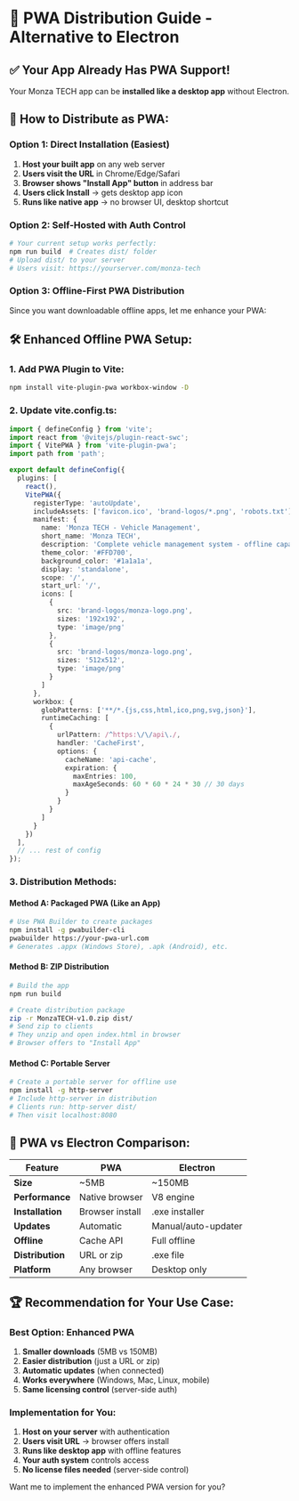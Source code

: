 # 📱 PWA Distribution Guide - Alternative to Electron

## ✅ Your App Already Has PWA Support!

Your Monza TECH app can be **installed like a desktop app** without Electron.

## 🚀 **How to Distribute as PWA:**

### **Option 1: Direct Installation (Easiest)**
1. **Host your built app** on any web server
2. **Users visit the URL** in Chrome/Edge/Safari
3. **Browser shows "Install App" button** in address bar
4. **Users click Install** → gets desktop app icon
5. **Runs like native app** → no browser UI, desktop shortcut

### **Option 2: Self-Hosted with Auth Control**
```bash
# Your current setup works perfectly:
npm run build  # Creates dist/ folder
# Upload dist/ to your server
# Users visit: https://yourserver.com/monza-tech
```

### **Option 3: Offline-First PWA Distribution**
Since you want downloadable offline apps, let me enhance your PWA:

## 🛠️ **Enhanced Offline PWA Setup:**

### 1. **Add PWA Plugin to Vite:**
```bash
npm install vite-plugin-pwa workbox-window -D
```

### 2. **Update vite.config.ts:**
```typescript
import { defineConfig } from 'vite';
import react from '@vitejs/plugin-react-swc';
import { VitePWA } from 'vite-plugin-pwa';
import path from 'path';

export default defineConfig({
  plugins: [
    react(),
    VitePWA({
      registerType: 'autoUpdate',
      includeAssets: ['favicon.ico', 'brand-logos/*.png', 'robots.txt'],
      manifest: {
        name: 'Monza TECH - Vehicle Management',
        short_name: 'Monza TECH',
        description: 'Complete vehicle management system - offline capable',
        theme_color: '#FFD700',
        background_color: '#1a1a1a',
        display: 'standalone',
        scope: '/',
        start_url: '/',
        icons: [
          {
            src: 'brand-logos/monza-logo.png',
            sizes: '192x192',
            type: 'image/png'
          },
          {
            src: 'brand-logos/monza-logo.png',
            sizes: '512x512',
            type: 'image/png'
          }
        ]
      },
      workbox: {
        globPatterns: ['**/*.{js,css,html,ico,png,svg,json}'],
        runtimeCaching: [
          {
            urlPattern: /^https:\/\/api\./,
            handler: 'CacheFirst',
            options: {
              cacheName: 'api-cache',
              expiration: {
                maxEntries: 100,
                maxAgeSeconds: 60 * 60 * 24 * 30 // 30 days
              }
            }
          }
        ]
      }
    })
  ],
  // ... rest of config
});
```

### 3. **Distribution Methods:**

#### **Method A: Packaged PWA (Like an App)**
```bash
# Use PWA Builder to create packages
npm install -g pwabuilder-cli
pwabuilder https://your-pwa-url.com
# Generates .appx (Windows Store), .apk (Android), etc.
```

#### **Method B: ZIP Distribution**
```bash
# Build the app
npm run build

# Create distribution package
zip -r MonzaTECH-v1.0.zip dist/
# Send zip to clients
# They unzip and open index.html in browser
# Browser offers to "Install App"
```

#### **Method C: Portable Server**
```bash
# Create a portable server for offline use
npm install -g http-server
# Include http-server in distribution
# Clients run: http-server dist/ 
# Then visit localhost:8080
```

## 🎯 **PWA vs Electron Comparison:**

| Feature | PWA | Electron |
|---------|-----|----------|
| **Size** | ~5MB | ~150MB |
| **Performance** | Native browser | V8 engine |
| **Installation** | Browser install | .exe installer |
| **Updates** | Automatic | Manual/auto-updater |
| **Offline** | Cache API | Full offline |
| **Distribution** | URL or zip | .exe file |
| **Platform** | Any browser | Desktop only |

## 🏆 **Recommendation for Your Use Case:**

### **Best Option: Enhanced PWA**
1. **Smaller downloads** (5MB vs 150MB)
2. **Easier distribution** (just a URL or zip)
3. **Automatic updates** (when connected)
4. **Works everywhere** (Windows, Mac, Linux, mobile)
5. **Same licensing control** (server-side auth)

### **Implementation for You:**
1. **Host on your server** with authentication
2. **Users visit URL** → browser offers install
3. **Runs like desktop app** with offline features
4. **Your auth system** controls access
5. **No license files needed** (server-side control)

Want me to implement the enhanced PWA version for you?
